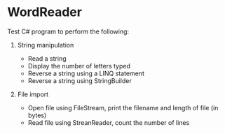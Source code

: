# WordReader

Test C# program to perform the following:

1. String manipulation
   * Read a string
   * Display the number of letters typed
   * Reverse a string using a LINQ statement
   * Reverse a string using StringBuilder

2. File import
   * Open file using FileStream, print the filename and length of file (in bytes)
   * Read file using StreanReader, count the number of lines
